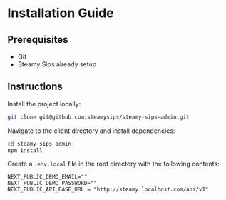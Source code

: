 # Installation Guide


## Prerequisites

- Git
- Steamy Sips already setup

## Instructions

Install the project locally:

```bash
git clone git@github.com:steamysips/steamy-sips-admin.git
```

Navigate to the client directory and install dependencies:

```bash
cd steamy-sips-admin
npm install
```

Create a `.env.local` file in the root directory with the following contents:

```
NEXT_PUBLIC_DEMO_EMAIL=""
NEXT_PUBLIC_DEMO_PASSWORD=""
NEXT_PUBLIC_API_BASE_URL = "http://steamy.localhost.com/api/v1"
```